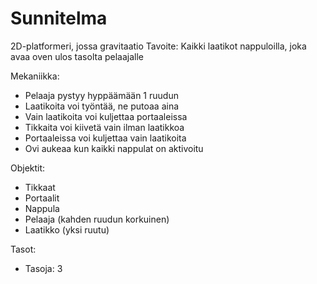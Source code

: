 # Sunnitelma

2D-platformeri, jossa gravitaatio
Tavoite: Kaikki laatikot nappuloilla, joka avaa oven ulos tasolta pelaajalle

Mekaniikka:
- Pelaaja pystyy hyppäämään 1 ruudun
- Laatikoita voi työntää, ne putoaa aina
- Vain laatikoita voi kuljettaa portaaleissa
- Tikkaita voi kiivetä vain ilman laatikkoa
- Portaaleissa voi kuljettaa vain laatikoita
- Ovi aukeaa kun kaikki nappulat on aktivoitu

Objektit:
- Tikkaat
- Portaalit
- Nappula
- Pelaaja (kahden ruudun korkuinen)
- Laatikko (yksi ruutu)

Tasot:
- Tasoja: 3

